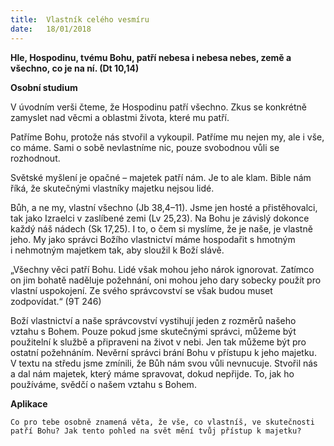 ```yaml
---
title:  Vlastník celého vesmíru 
date:   18/01/2018
---
```


**Hle, Hospodinu, tvému Bohu, patří nebesa i nebesa nebes, země a všechno, co je na ní. (Dt 10,14)** 

**Osobní studium** 

V úvodním verši čteme, že Hospodinu patří všechno. Zkus se konkrétně zamyslet nad věcmi a oblastmi života, které mu patří. 

Patříme Bohu, protože nás stvořil a vykoupil. Patříme mu nejen my, ale i vše, co máme. Sami o sobě nevlastníme nic, pouze svobodnou vůli se rozhodnout. 

Světské myšlení je opačné – majetek patří nám. Je to ale klam. Bible nám říká, že skutečnými vlastníky majetku nejsou lidé. 

Bůh, a ne my, vlastní všechno (Jb 38,4–11). Jsme jen hosté a přistěhovalci, tak jako Izraelci v zaslíbené zemi (Lv 25,23). Na Bohu je závislý dokonce každý náš nádech (Sk 17,25). I to, o čem si myslíme, že je naše, je vlastně jeho. My jako správci Božího vlastnictví máme hospodařit s hmotným i nehmotným majetkem tak, aby sloužil k Boží slávě. 

„Všechny věci patří Bohu. Lidé však mohou jeho nárok ignorovat. Zatímco on jim bohatě naděluje požehnání, oni mohou jeho dary sobecky použít pro vlastní uspokojení. Ze svého správcovství se však budou muset zodpovídat.“ (9T 246) 

Boží vlastnictví a naše správcovství vystihují jeden z rozměrů našeho vztahu s Bohem. Pouze pokud jsme skutečnými správci, můžeme být použitelní k službě a připraveni na život v nebi. Jen tak můžeme být pro ostatní požehnáním. Nevěrní správci brání Bohu v přístupu k jeho majetku. V textu na středu jsme zmínili, že Bůh nám svou vůli nevnucuje. Stvořil nás a dal nám majetek, který máme spravovat, dokud nepřijde. To, jak ho používáme, svědčí o našem vztahu s Bohem. 

**Aplikace** 

`Co pro tebe osobně znamená věta, že vše, co vlastníš, ve skutečnosti patří Bohu? Jak tento pohled na svět mění tvůj přístup k majetku?`